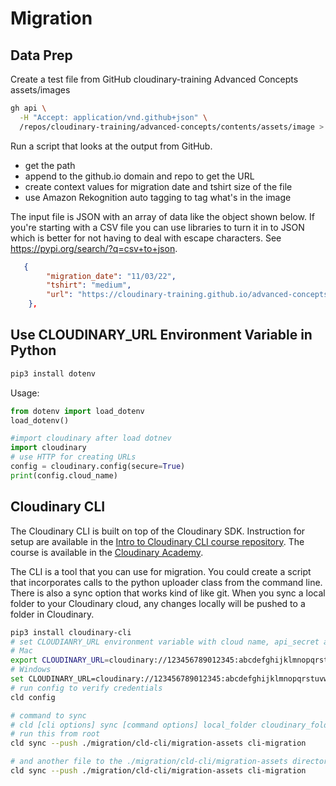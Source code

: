 # Migration

## Data Prep
Create a test file from GitHub cloudinary-training Advanced Concepts assets/images

```bash
gh api \
  -H "Accept: application/vnd.github+json" \
  /repos/cloudinary-training/advanced-concepts/contents/assets/image > images.csv

```

Run a script that looks at the output from GitHub.
- get the path  
- append to the github.io domain and repo to get the URL  
- create context values for migration date and tshirt size of the file  
- use Amazon Rekognition auto tagging to tag what's in the image  

The input file is JSON with an array of data like the object shown below.  If you're starting with a CSV file you can use libraries to turn it in to JSON which is better for not having to deal with escape characters. See https://pypi.org/search/?q=csv+to+json.


```JSON
   {
        "migration_date": "11/03/22",
        "tshirt": "medium",
        "url": "https://cloudinary-training.github.io/advanced-concepts/assets/images/goldfish.jpg"
    },
```

## Use CLOUDINARY_URL Environment Variable in Python

```bash
pip3 install dotenv
```

Usage:

```Python
from dotenv import load_dotenv
load_dotenv()

#import cloudinary after load dotnev
import cloudinary
# use HTTP for creating URLs
config = cloudinary.config(secure=True)
print(config.cloud_name)
```

## Cloudinary CLI

The Cloudinary CLI is built on top of the Cloudinary SDK. Instruction for setup are available in the [Intro to Cloudinary CLI course repository](https://github.com/cloudinary-training/cld-cli-intro).  The course is available in the [Cloudinary Academy](https://training.cloudinary.com/learn/course/introduction-to-cloudinarys-cli-one-hour-course/lessons/what-is-cloudinary-0747).

The CLI is a tool that you can use for migration.  You could create a script that incorporates calls to the python uploader class from the command line.  There is also a sync option that works kind of like git.  When you sync a local folder to your Cloudinary cloud, any changes locally will be pushed to a folder in Cloudinary.

```zsh
pip3 install cloudinary-cli
# set CLOUDIANRY_URL environment variable with cloud name, api_secret and api_key
# Mac
export CLOUDINARY_URL=cloudinary://123456789012345:abcdefghijklmnopqrstuvwxyzA@cloud_name
# Windows
set CLOUDINARY_URL=cloudinary://123456789012345:abcdefghijklmnopqrstuvwxyzA@cloud_name
# run config to verify credentials
cld config

# command to sync
# cld [cli options] sync [command options] local_folder cloudinary_folder
# run this from root
cld sync --push ./migration/cld-cli/migration-assets cli-migration

# and another file to the ./migration/cld-cli/migration-assets directory and run again
cld sync --push ./migration/cld-cli/migration-assets cli-migration

```
